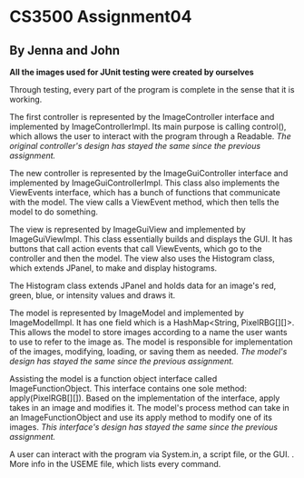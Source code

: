 # CS3500 Assignment04
## By Jenna and John


**All the images used for JUnit testing were created by ourselves**

Through testing, every part of the program is complete
in the sense that it is working.

The first controller is represented by the ImageController
interface and implemented by ImageControllerImpl. Its main purpose is calling
control(), which allows the user to interact with the program through
a Readable.
*The original controller's design has stayed the same since the previous assignment.*

The new controller is represented by the ImageGuiController interface and implemented
by ImageGuiControllerImpl. This class also implements
the ViewEvents interface, which has a bunch of functions
that communicate with the model. The view calls a ViewEvent method, which
then tells the model to do something.

The view is represented by ImageGuiView and implemented by
ImageGuiViewImpl. This class essentially builds and displays the GUI.
It has buttons that call action events that call
ViewEvents, which go to the controller and then the
model. The view also uses the Histogram class, which
extends JPanel, to make and display histograms. 

The Histogram class extends JPanel and holds data for an image's red, green,
blue, or intensity values and draws it.


The model is represented by ImageModel and implemented by
ImageModelImpl. It has one field which is a HashMap<String, PixelRBG[][]>.
This allows the model to store images according to a name
the user wants to use to refer to the image as. The model is
responsible for implementation of the images, modifying, loading, or saving
them as needed. *The model's design has stayed the same since the previous
assignment.*

Assisting the model is a function object interface called
ImageFunctionObject. This interface contains one sole method: apply(PixelRGB[][]).
Based on the implementation of the interface, apply takes in an image
and modifies it. The model's process method can take in an ImageFunctionObject
and use its apply method to modify one of its images. *This interface's design
has stayed the same since the previous assignment.*


A user can interact with the program via System.in,
a script file, or the GUI.
. More info in the USEME file, which lists
every command.

